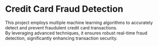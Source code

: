 # Credit Card Fraud Detection
This project employs multiple machine learning algorithms to accurately detect and prevent fraudulent credit card transactions.<br> By leveraging advanced techniques, it ensures robust real-time fraud detection, significantly enhancing transaction security.
